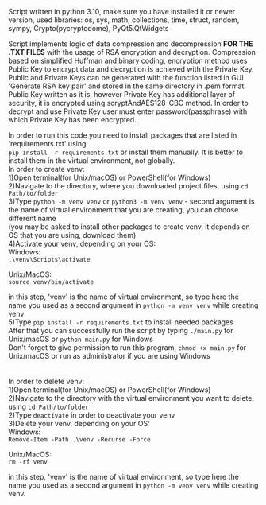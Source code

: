 Script written in python 3.10, make sure you have installed it or newer version, used libraries: os, sys, math, collections, time, struct, 
random, sympy, Crypto(pycryptodome), PyQt5.QtWidgets


Script implements logic of data compression and decompression **FOR THE .TXT FILES** with the usage of RSA encryption and decryption.
Compression based on simplified Huffman and binary coding, encryption method uses Public Key to encrypt data and decryption
is achieved with the Private Key.
Public and Private Keys can be generated with the function listed in GUI 'Generate RSA key pair' and stored in the same
directory in .pem format. Public Key written as it is, however Private Key has additional layer of security, it is 
encrypted using scryptAndAES128-CBC method. In order to decrypt and use Private Key user must enter password(passphrase) with which
Private Key has been encrypted.

In order to run this code you need to install packages that are listed in 'requirements.txt' using  
`pip install -r requirements.txt` or install them manually.
It is better to install them in the virtual environment, not globally.  
In order to create venv:  
1)Open terminal(for Unix/macOS) or PowerShell(for Windows)  
2)Navigate to the directory, where you downloaded project files, using `cd Path/to/folder`  
3)Type `python -m venv venv` or `python3 -m venv venv` -  second argument is the name of virtual environment that you are creating, you can choose different name  
(you may be asked to install other packages to create venv, it depends on OS that you are using, download them)  
4)Activate your venv, depending on your OS:  
Windows:  
`.\venv\Scripts\activate`  

Unix/MacOS:  
`source venv/bin/activate`    

in this step, 'venv' is the name of virtual environment, so type here the name you used as a second argument in `python -m venv venv` while creating venv  
5)Type `pip install -r requirements.txt` to install needed packages  
After that you can successfully run the script by typing `./main.py` for Unix/macOS or `python main.py` for Windows  
Don't forget to give permission to run this program, `chmod +x main.py` for Unix/macOS or run as administrator if you are using Windows  
<br>
<br>
In order to delete venv:  
1)Open terminal(for Unix/macOS) or PowerShell(for Windows)  
2)Navigate to the directory with the virtual environment you want to delete, using `cd Path/to/folder`  
2)Type `deactivate` in order to deactivate your venv  
3)Delete your venv, depending on your OS:  
Windows:  
`Remove-Item -Path .\venv -Recurse -Force`  

Unix/MacOS:  
`rm -rf venv`  

in this step, 'venv' is the name of virtual environment, so type here the name you used as a second argument in `python -m venv venv` while creating venv.
